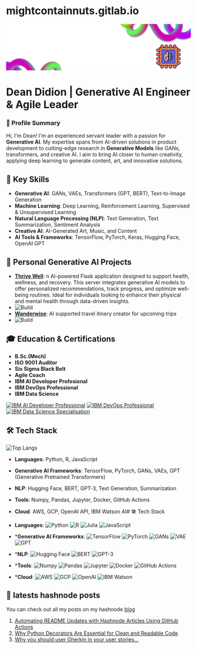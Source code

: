 # mightcontainnuts.gitlab.io
![Logo](new_logo.png)


# Dean Didion | Generative AI Engineer & Agile Leader

### 🚀 Profile Summary
Hi, I'm Dean! I'm an experienced servant leader with a passion for **Generative AI**. My expertise spans from AI-driven solutions in product development to cutting-edge research in **Generative Models** like GANs, transformers, and creative AI. I aim to bring AI closer to human creativity, applying deep learning to generate content, art, and innovative solutions.

## 🌟 Key Skills
- **Generative AI**: GANs, VAEs, Transformers (GPT, BERT), Text-to-Image Generation
- **Machine Learning**: Deep Learning, Reinforcement Learning, Supervised & Unsupervised Learning
- **Natural Language Processing (NLP)**: Text Generation, Text Summarization, Sentiment Analysis
- **Creative AI**: AI-Generated Art, Music, and Content
- **AI Tools & Frameworks**: TensorFlow, PyTorch, Keras, Hugging Face, OpenAI GPT

## 🚀 Personal Generative AI Projects
- **[Thrive Well](https://github.com/MightContainNuts/thrive_well)**: n AI-powered Flask application designed to support health, wellness, and recovery. This server integrates generative AI models to offer personalized recommendations, track progress, and optimize well-being routines. Ideal for individuals looking to enhance their physical and mental health through data-driven insights.
-  ![Build](https://img.shields.io/badge/build-passing-brightgreen)
- **[Wanderwise](https://github.com/MightContainNuts/wanderwise)**: AI supported travel itinery creator for upcoming trips
-  ![Build](https://img.shields.io/badge/build-passing-brightgreen)


## 🎓 Education & Certifications
- **B.Sc.(Mech)**
- **ISO 9001 Auditor**
- **Six Sigma Black Belt**
- **Agile Coach**
- **IBM AI Developer Profesional**
- **IBM DevOps Professional**
- **IBM Data Science**
  
[![IBM AI Developer Professional](cert.png "Click to view IBM AI Developer Professional certificate")](https://www.coursera.org/account/accomplishments/specialization/certificate/FH69YBY7P8O9)
[![IBM DevOps Professional](cert.png "Click to view IBM DevOps Professional certificate")](https://www.coursera.org/account/accomplishments/specialization/certificate/YG2HCI8SQXHH)
[![IBM Data Science Specialisation](cert.png "Click to view IBM Data Science certificate")](https://www.coursera.org/account/accomplishments/professional-cert/XBUKLSUI8F82)


## 🛠 Tech Stack
![Top Langs](https://github-readme-stats.vercel.app/api/top-langs/?username=MightContainNuts&layout=compact)
- **Languages**: Python, R, JavaScript
- **Generative AI Frameworks**: TensorFlow, PyTorch, GANs, VAEs, GPT (Generative Pretrained Transformers)
- **NLP**: Hugging Face, BERT, GPT-3, Text Generation, Summarization
- **Tools**: Numpy, Pandas, Jupyter, Docker, GitHub Actions
- **Cloud**: AWS, GCP, OpenAI API, IBM Watson AI# 🛠 Tech Stack

- **Languages**: 
  ![Python](https://img.shields.io/badge/Python-3.12-blue)
  ![R](https://img.shields.io/badge/R-4.0.5-blue)
  ![Julia](https://img.shields.io/badge/Julia-1.11-green)
  ![JavaScript](https://img.shields.io/badge/JavaScript-ES6-yellow)

- ***Generative AI Frameworks**: 
  ![TensorFlow](https://img.shields.io/badge/TensorFlow-2.0-green)
  ![PyTorch](https://img.shields.io/badge/PyTorch-1.9-red)
  ![GANs](https://img.shields.io/badge/GANs-black)
  ![VAE](https://img.shields.io/badge/VAE-blue)
  ![GPT](https://img.shields.io/badge/GPT-3.5-orange)

- ***NLP**: 
  ![Hugging Face](https://img.shields.io/badge/Hugging%20Face-blue)
  ![BERT](https://img.shields.io/badge/BERT-orange)
  ![GPT-3](https://img.shields.io/badge/GPT-3-blue)

- ***Tools**: 
  ![Numpy](https://img.shields.io/badge/Numpy-1.21-orange)
  ![Pandas](https://img.shields.io/badge/Pandas-1.3.3-blue)
  ![Jupyter](https://img.shields.io/badge/Jupyter-Notebook-yellow)
  ![Docker](https://img.shields.io/badge/Docker-20.10-blue)
  ![GitHub Actions](https://img.shields.io/badge/GitHub%20Actions-2.0-yellowgreen)

- ***Cloud**: 
  ![AWS](https://img.shields.io/badge/AWS-EC2-orange)
  ![GCP](https://img.shields.io/badge/GCP-Google%20Cloud-blue)
  ![OpenAI](https://img.shields.io/badge/OpenAI-API-blue)
  ![IBM Watson](https://img.shields.io/badge/IBM%20Watson-AI-orange)


## 📝 latests hashnode posts

You can check out all my posts on my hashnode 
[blog](https://surestride.hashnode.dev/?source=top_nav_blog_home)

<!-- BEGIN HASHNODE ARTICLES -->
1. [Automating README Updates with Hashnode Articles Using GitHub Actions](https://surestride.hashnode.dev/automating-readme-updates-with-hashnode-articles-using-github-actions)
2. [Why Python Decorators Are Essential for Clean and Readable Code](https://surestride.hashnode.dev/why-python-decorators-are-essential-for-clean-and-readable-code)
3. [Why you should user Gherkin in your user stories...](https://surestride.hashnode.dev/why-you-should-user-gherkin-in-your-user-stories)
<!-- END HASHNODE ARTICLES -->
